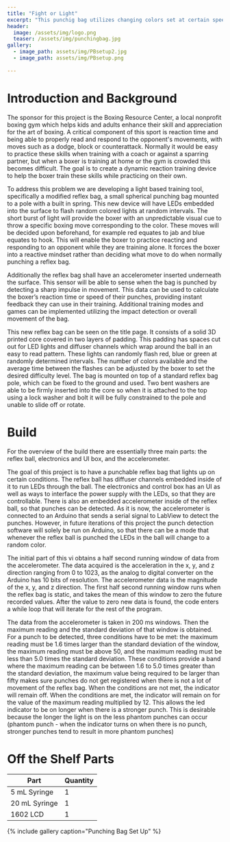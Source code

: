 ```yaml
---
title: "Fight or Light"
excerpt: "This punchig bag utilizes changing colors set at certain speeds to train boxing reflexes"
header:
  image: /assets/img/logo.png
  teaser: /assets/img/punchingbag.jpg
gallery:
  - image_path: assets/img/PBsetup2.jpg
  - image_path: assets/img/PBsetup.png
 
---
```


# Introduction and Background
The sponsor for this project is the Boxing Resource Center, a local nonprofit boxing gym which helps kids and adults enhance their skill and appreciation for the art of boxing.  A critical component of this sport is reaction time and being able to properly read and respond to the opponent's movements, with moves such as a dodge, block or counterattack.  Normally it would be easy to practice these skills when training with a coach or against a sparring partner, but when a boxer is training at home or the gym is crowded this becomes difficult.  The goal is to create a dynamic reaction training device to help the boxer train these skills while practicing on their own.

To address this problem we are developing a light based training tool, specifically a modified reflex bag, a small spherical punching bag mounted to a pole with a built in spring.  This new device will have LEDs embedded into the surface to flash random colored lights at random intervals.  The short burst of light will provide the boxer with an unpredictable visual cue to throw a specific boxing move corresponding to the color.  These moves will be decided upon beforehand, for example red equates to jab and blue equates to hook.  This will enable the boxer to practice reacting and responding to an opponent while they are training alone.  It forces the boxer into a reactive mindset rather than deciding what move to do when normally punching a reflex bag.

Additionally the reflex bag shall have an accelerometer inserted underneath the surface.  This sensor will be able to sense when the bag is punched by detecting a sharp impulse in movement.  This data can be used to calculate the boxer’s reaction time or speed of their punches, providing instant feedback they can use in their training.  Additional training modes and games can be implemented utilizing the impact detection or overall movement of the bag. 
	
This new reflex bag can be seen on the title page. It consists of a solid 3D printed core covered in two layers of padding.  This padding has spaces cut out for LED lights and diffuser channels which wrap around the ball in an easy to read pattern.  These lights can randomly flash red, blue or green at randomly determined intervals.  The number of colors available and the average time between the flashes can be adjusted by the boxer to set the desired difficulty level.  The bag is mounted on top of a standard reflex bag pole, which can be fixed to the ground and used.  Two bent washers are able to be firmly inserted into the core so when it is attached to the top using a lock washer and bolt it will be fully constrained to the pole and unable to slide off or rotate.

# Build
For the overview of the build there are essentially three main parts: the reflex ball, electronics and UI box, and the accelerometer. 

The goal of this project is to have a punchable reflex bag that lights up on certain conditions. The reflex ball has diffuser channels embedded inside of it to run LEDs through the ball. The electronics and control box has an UI as well as ways to interface the power supply with the LEDs, so that they are controllable. There is also an embedded accelerometer inside of the reflex ball, so that punches can be detected. As it is now, the accelerometer is connected to an Arduino that sends a serial signal to LabView to detect the punches. However, in future iterations of this project the punch detection software will solely be run on Arduino, so that there can be a mode that whenever the reflex ball is punched the LEDs in the ball will change to a random color.

The initial part of this vi obtains a half second running window of data from the accelerometer. The data acquired is the acceleration in the x, y, and z direction ranging from 0 to 1023, as the analog to digital converter on the Arduino has 10 bits of resolution. The accelerometer data is the magnitude of the x, y, and z direction. The first half second running window runs when the reflex bag is static, and takes the mean of this window to zero the future recorded values. After the value to zero new data is found, the code enters a while loop that will iterate for the rest of the program.

The data from the accelerometer is taken in 200 ms windows. Then the maximum reading and the standard deviation of that window is obtained. For a punch to be detected, three conditions have to be met: the maximum reading must be 1.6 times larger than the standard deviation of the window, the maximum reading must be above 50, and the maximum reading must be less than 5.0 times the standard deviation. These conditions provide a band where the maximum reading can be between 1.6 to 5.0 times greater than the standard deviation, the maximum value being required to be larger than fifty makes sure punches do not get registered when there is not a lot of movement of the reflex bag. When the conditions are not met, the indicator will remain off. When the conditions are met, the indicator will remain on for the value of the maximum reading multiplied by 12. This allows the led indicator to be on longer when there is a stronger punch. This is desirable because the longer the light is on the less phantom punches can occur (phantom punch - when the indicator turns on when there is no punch, stronger punches tend to result in more phantom punches)

# Off the Shelf Parts


| Part | Quantity |
| --- | --- |
| 5 mL Syringe | 1|
| 20 mL Syringe | 1 |
| 1602 LCD | 1 |


{% include gallery caption="Punching Bag Set Up" %}
